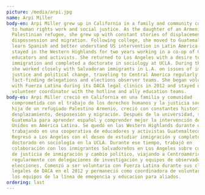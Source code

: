 ```yaml
---
picture: /media/arpi.jpg
name: Arpi Miller
body-en: Arpi Miller grew up in California in a family and community committed
  to human rights work and social justice. As the daughter of an Armenian
  Palestinian refugee, she grew up with constant stories of displacement,
  dispossession and migration. Following college, she moved to Guatemala to
  learn Spanish and better understand US intervention in Latin America. She
  stayed in the Western Highlands for two years working in a co-op of Guatemalan
  educators and activists. She returned to Los Angeles with a desire to study
  immigration and completed a doctorate in sociology at UCLA. During that time,
  she worked closely with Salvadoran immigrants in L.A. on issues of immigration
  justice and political change, traveling to Central America regularly with
  fact-finding delegations and elections observer teams. She began volunteering
  with Fuerza Latina during its DACA legal clinics in 2012 and stayed on as a
  volunteer coordinator with the hotline and ally education teams.
body-es: Arpi Miller creció en California en una familia y comunidad
  comprometida con el trabajo de los derechos humanos y la justicia social. Como
  hija de un refugiado Palestino Armenio, creció con constantes historias de
  desplazamiento, desposesión y migración. Después de la universidad, se mudó a
  Guatemala para aprender español y comprender mejor la intervención de Estados
  Unidos en América Latina. Se quedó en las Western Highlands durante dos años
  trabajando en una cooperativa de educadores y activistas Guatemaltecos.
  Regresó a Los Angeles con el deseo de estudiar inmigración y completó un
  doctorado en sociología en la UCLA. Durante ese tiempo, trabajó en
  colaboración con los inmigrantes Salvadoreños en Los Angeles sobre cuestiones
  de justicia de inmigración y cambio político, viajando a Centroamérica
  regularmente con delegaciones de investigación y equipos de observadores de
  elecciones. Comenzó a ser voluntaria con Fuerza Latina durante sus clínicas
  legales de DACA en el 2012 y permaneció como coordinadora de voluntarios con
  los equipos de la línea de emegencia y educacion para aliados.
ordering: last
---
```

